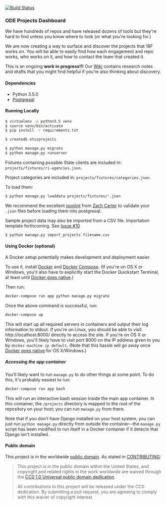 [![Build Status](https://travis-ci.org/401ode/projects.svg?branch=master)](https://travis-ci.org/401ode/projects)
### ODE Projects Dashboard

We have hundreds of repos and have released dozens of tools but they're hard to find unless you know where to look (or what you're looking for.)

We are now creating a way to surface and discover the projects that 18F works on. You will be able to easily find how each engagement and repo works, who works on it, and how to contact the team that created it.

This is an ongoing **work in progress!!!** Our [Wiki](https://github.com/18F/projects/wiki) contains research notes and drafts that you might find helpful if you're also thinking about discovery.

#### Dependencies

- Python 3.5.0
- [Postgresql](http://www.postgresql.org/download/)

#### Running Locally

```sh
$ virtualenv -p python3.5 venv
$ source venv/bin/activate
$ pip install -r requirements.txt

$ createdb etssprojects

$ python manage.py migrate
$ python manage.py runserver
```

Fixtures containing possible State clients are included in: `projects/fixtures/ri-agencies.json`.

Project categories are included in: `projects/fixtures/categories.json`. 

To load them: 

```sh
$ python manage.py loaddata projects/fixtures/*.json
```

We recommend the excellent [jsonlint](https://github.com/zaach/jsonlint) from [Zach Carter](https://github.com/zaach) to validate your `.json` files before loading them into postgresql.


Sample project data may also be imported from a CSV file. Importation template forthcoming. See [Issue #10](https://github.com/401ode/projects/issues/10)


```sh
$ python manage.py import_projects filename.csv
```

#### Using Docker (optional)

A Docker setup potentially makes development and deployment easier.

To use it, install [Docker][] and [Docker Compose][]. (If you're on OS X or
Windows, you'll also have to explicitly start the Docker Quickstart Terminal,
at least until [Docker goes native][].)

Then run:

```sh
docker-compose run app python manage.py migrate
```

Once the above command is successful, run:

```sh
docker-compose up
```

This will start up all required servers in containers and output their
log information to stdout. If you're on Linux, you should be able
to visit http://localhost:8000/ directly to access the site. If you're on
OS X or Windows, you'll likely have to visit port 8000 on the IP
address given to you by `docker-machine ip default`. (Note that this
hassle will go away once [Docker goes native][] for OS X/Windows.)

##### Accessing the app container

You'll likely want to run `manage.py` to do other things at some point.
To do this, it's probably easiest to run:

```sh
docker-compose run app bash
```

This will run an interactive bash session inside the main app container.
In this container, the `/projects` directory is mapped to the root of
the repository on your host; you can run `manage.py` from there.

Note that if you don't have Django installed on your host system, you
can just run `python manage.py` directly from outside the container--the
`manage.py` script has been modified to run itself in a Docker container
if it detects that Django isn't installed.

[Docker]: https://www.docker.com/
[Docker Compose]: https://docs.docker.com/compose/
[Docker goes native]: https://blog.docker.com/2016/03/docker-for-mac-windows-beta/

#### Public domain

This project is in the worldwide [public domain](LICENSE.md).   As stated in [CONTRIBUTING](CONTRIBUTING.md):

> This project is in the public domain within   the United States, and copyright and related rights in the work worldwide are waived through   the [CC0 1.0 Universal public domain dedication](https://creativecommons.org/publicdomain/zero/1.0/).  
>
> All contributions to this project will be released under the CC0 dedication. By submitting a   pull request, you are agreeing to comply with this waiver of copyright interest.
